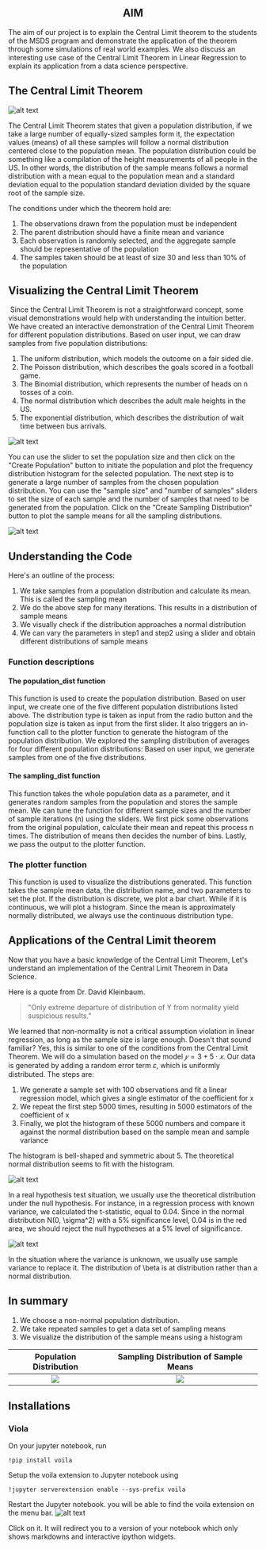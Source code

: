 ## <center>AIM</center>

The aim of our project is to explain the Central Limit theorem to the students of the MSDS program and demonstrate the application of the theorem through some simulations of real world examples. We also discuss an interesting use case of the Central Limit Theorem in Linear Regression to explain its application from a data science perspective.

## The Central Limit Theorem

![alt text](https://github.com/ashwanirajan/Central-Limit-Theorem-USF-MSDS610/blob/main/Images/CLT_img.png)


The Central Limit Theorem states that given a population distribution, if we take a large number of equally-sized samples form it, the expectation values (means) of all these samples will follow a normal distribution centered close to the population mean. The population distribution could be something like a compilation of the height measurements of all people in the US. In other words, the distribution of the sample means follows a normal distribution with a mean equal to the population mean and a standard deviation equal to the population standard deviation divided by the square root of the sample size.

The conditions under which the theorem hold are:
  1) The observations drawn from the population must be independent
  2) The parent distribution should have a finite mean and variance
  3) Each observation is randomly selected, and the aggregate sample should be representative of the population
  4) The samples taken should be at least of size 30 and less than 10% of the population


## Visualizing the Central Limit Theorem 
​
Since the Central Limit Theorem is not a straightforward concept, some visual demonstrations would help with understanding the intuition better. We have created an interactive demonstration of the Central Limit Theorem for different population distributions. Based on user input, we can draw samples from five population distributions: 

  1) The uniform distribution, which models the outcome on a fair sided die.
  2) The Poisson distribution, which describes the goals scored in a football game.
  3) The Binomial distribution, which represents the number of heads on n tosses of a coin.
  4) The normal distribution which describes the adult male heights in the US.
  5) The exponential distribution, which describes the distribution of wait time between bus arrivals.


![alt text](https://github.com/ashwanirajan/Central-Limit-Theorem-USF-MSDS610/blob/main/Images/Choosing_Distribution.png)

You can use the slider to set the population size and then click on the "Create Population" button to initiate the population and plot the frequency distribution histogram for the selected population. The next step is to generate a large number of samples from the chosen population distribution. You can use the "sample size" and "number of samples" sliders to set the size of each sample and the number of samples that need to be generated from the population. Click on the "Create Sampling Distribution" button to plot the sample means for all the sampling distributions.

![alt text](https://github.com/ashwanirajan/Central-Limit-Theorem-USF-MSDS610/blob/main/Images/Sample_Params.png)
  

## Understanding the Code

Here's an outline of the process:

  1) We take samples from a population distribution and calculate its mean. This is called the sampling mean
  2) We do the above step for many iterations. This results in a distribution of sample means
  3) We visually check if the distribution approaches a normal distribution
  4) We can vary the parameters in step1 and step2 using a slider and obtain different distributions of sample means



### Function descriptions​

#### The population_dist function

This function is used to create the population distribution. Based on user input, we create one of the five different population distributions listed above. The distribution type is taken as input from the radio button and the population size is taken as input from the first slider. It also triggers an in-function call to the plotter function to generate the histogram of the population distribution. We explored the sampling distribution of averages for four different population distributions:
​
Based on user input, we generate samples from one of the five distributions.
​
#### The sampling_dist function  ​

This function takes the whole population data as a parameter, and it generates random samples from the population and stores the sample mean. We can tune the function for different sample sizes and the number of sample iterations (n) using the sliders. We first pick some observations from the original population, calculate their mean and repeat this process n times. The distribution of means then decides the number of bins. Lastly, we pass the output to the plotter function.
​
### The plotter function 

This function is used to visualize the distributions generated. This function takes the sample mean data, the distribution name, and two parameters to set the plot.  If the distribution is discrete, we plot a bar chart. While if it is continuous, we will plot a histogram. Since the mean is approximately normally distributed, we always use the continuous distribution type. 
​

## Applications of the Central Limit theorem

Now that you have a basic knowledge of the Central Limit Theorem, Let's understand an implementation of the Central Limit Theorem in Data Science.

Here is a quote from Dr. David Kleinbaum. 
> "Only extreme departure of distribution of Y from normality yield suspicious results." 

We learned that non-normality is not a critical assumption violation in linear regression, as long as the sample size is large enough. Doesn't that sound familiar? Yes, this is similar to one of the conditions from the Central Limit Theorem.
We will do a simulation based on the model $𝑦=3+5·𝑥$. Our data is generated by adding a random error term 𝜀, which is uniformly distributed. The steps are:
  1) We generate a sample set with 100 observations and fit a linear regression model, which gives a single estimator of the coefficient for x 
  2) We repeat the first step 5000 times, resulting in 5000 estimators of the coefficient of x 
  3) Finally, we plot the histogram of these 5000 numbers and compare it against the normal distribution based on the sample mean and sample variance


The histogram is bell-shaped and symmetric about 5. The theoretical normal distribution seems to 
fit with the histogram.     

![alt text](https://github.com/ashwanirajan/Central-Limit-Theorem-USF-MSDS610/blob/main/Images/Dist_errors2.png)

In a real hypothesis test situation, we usually use the theoretical distribution under the null hypothesis. For instance, in a regression process with known variance, we calculated the t-statistic, equal to 0.04. Since in the normal distribution N(0, \sigma^2) with a 5% significance level, 0.04 is in the red area, we should reject the null hypotheses at a 5% level of significance.

![alt text](https://github.com/ashwanirajan/Central-Limit-Theorem-USF-MSDS610/blob/main/Images/Testing.png)

In the situation where the variance is unknown, we usually use sample variance to replace it. The distribution of \beta is at distribution rather than a normal distribution.


## In summary
  1) We choose a non-normal population distribution.
  2) We take repeated samples to get a data set of sampling means 
  3) We visualize the distribution of the sample means using a histogram
    
Population Distribution             |  Sampling Distribution of Sample Means
:-------------------------:|:-------------------------:
![](https://github.com/ashwanirajan/Central-Limit-Theorem-USF-MSDS610/blob/main/Images/population_dist.png)  |  ![](https://github.com/ashwanirajan/Central-Limit-Theorem-USF-MSDS610/blob/main/Images/Sample_dist.png)


## Installations

### Viola
On your jupyter notebook, run 
```console 
!pip install voila
```

Setup the voila extension to Jupyter notebook using 
```console
!jupyter serverextension enable --sys-prefix voila
```

Restart the Jupyter notebook. you will be able to find the voila extension on the menu bar. 
 ![alt text](https://github.com/ashwanirajan/Central-Limit-Theorem-USF-MSDS610/blob/main/Images/voila.png)
 
Click on it. It will redirect you to a version of your notebook which only shows markdowns and interactive ipython widgets. 
 
